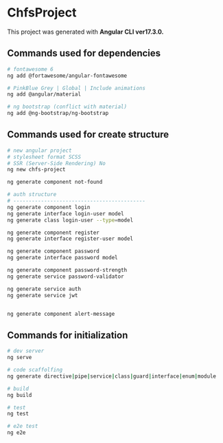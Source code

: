 # ChfsProject

This project was generated with **Angular CLI ver17.3.0.**

## Commands used for dependencies

```sh
# fontawesome 6
ng add @fortawesome/angular-fontawesome

# PinkBlue Grey | Global | Include animations
ng add @angular/material

# ng bootstrap (conflict with material)
ng add @ng-bootstrap/ng-bootstrap
```

## Commands used for create structure

```sh
# new angular project
# stylesheet format SCSS
# SSR (Server-Side Rendering) No
ng new chfs-project

ng generate component not-found

# auth structure
# -------------------------------------------
ng generate component login
ng generate interface login-user model
ng generate class login-user --type=model

ng generate component register
ng generate interface register-user model

ng generate component password
ng generate interface password model

ng generate component password-strength
ng generate service password-validator

ng generate service auth
ng generate service jwt


ng generate component alert-message

```

## Commands for initialization

```sh
# dev server
ng serve

# code scaffolfing
ng generate directive|pipe|service|class|guard|interface|enum|module

# build
ng build

# test
ng test

# e2e test
ng e2e
```
